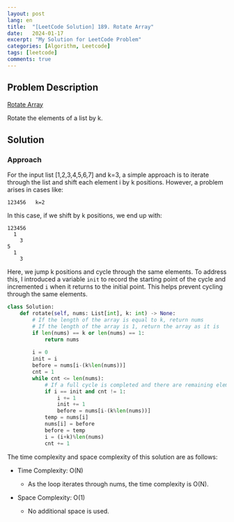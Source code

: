 ```yaml
---
layout: post
lang: en
title:  "[LeetCode Solution] 189. Rotate Array"
date:   2024-01-17
excerpt: "My Solution for LeetCode Problem"
categories: [Algorithm, Leetcode]
tags: [leetcode]
comments: true
---
```


## Problem Description
[Rotate Array](https://leetcode.com/problems/rotate-array/description/?envType=study-plan-v2&envId=top-interview-150)

Rotate the elements of a list by k.

## Solution
### Approach
For the input list [1,2,3,4,5,6,7] and k=3, a simple approach is to iterate through the list and shift each element i by k positions. However, a problem arises in cases like:

```
123456   k=2
```

In this case, if we shift by k positions, we end up with:

```
123456
  1
    3
5
  1 
    3    
```

Here, we jump k positions and cycle through the same elements. To address this, I introduced a variable `init` to record the starting point of the cycle and incremented `i` when it returns to the initial point. This helps prevent cycling through the same elements.

```python
class Solution:
    def rotate(self, nums: List[int], k: int) -> None:
        # If the length of the array is equal to k, return nums
        # If the length of the array is 1, return the array as it is
        if len(nums) == k or len(nums) == 1:
            return nums
        
        i = 0
        init = i
        before = nums[i-(k%len(nums))]
        cnt = 1
        while cnt <= len(nums):
            # If a full cycle is completed and there are remaining elements, increment i by 1
            if i == init and cnt != 1: 
                i += 1
                init += 1
                before = nums[i-(k%len(nums))]
            temp = nums[i]
            nums[i] = before
            before = temp
            i = (i+k)%len(nums)
            cnt += 1
```

The time complexity and space complexity of this solution are as follows:

* Time Complexity: O(N)
  - As the loop iterates through nums, the time complexity is O(N).

* Space Complexity: O(1)
  - No additional space is used.